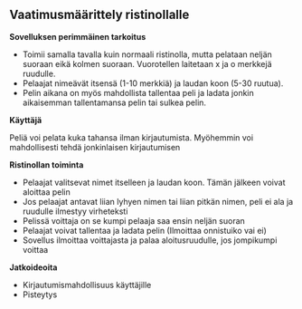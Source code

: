 ## Vaatimusmäärittely ristinollalle

**Sovelluksen perimmäinen tarkoitus**

- Toimii samalla tavalla kuin normaali ristinolla, mutta pelataan neljän suoraan eikä kolmen suoraan. Vuorotellen laitetaan x ja o merkkejä ruudulle. 
- Pelaajat nimeävät itsensä (1-10 merkkiä) ja laudan koon (5-30 ruutua).
- Pelin aikana on myös mahdollista tallentaa peli ja ladata jonkin aikaisemman tallentamansa pelin tai sulkea pelin.

**Käyttäjä**

Peliä voi pelata kuka tahansa ilman kirjautumista. Myöhemmin voi mahdollisesti tehdä jonkinlaisen kirjautumisen

**Ristinollan toiminta**

- Pelaajat valitsevat nimet itselleen ja laudan koon. Tämän jälkeen voivat aloittaa pelin
- Jos pelaajat antavat liian lyhyen nimen tai liian pitkän nimen, peli ei ala ja ruudulle ilmestyy virheteksti
- Pelissä voittaja on se kumpi pelaaja saa ensin neljän suoran
- Pelaajat voivat tallentaa ja ladata pelin (Ilmoittaa onnistuiko vai ei)
- Sovellus ilmoittaa voittajasta ja palaa aloitusruudulle, jos jompikumpi voittaa

**Jatkoideoita**

- Kirjautumismahdollisuus käyttäjille
- Pisteytys
